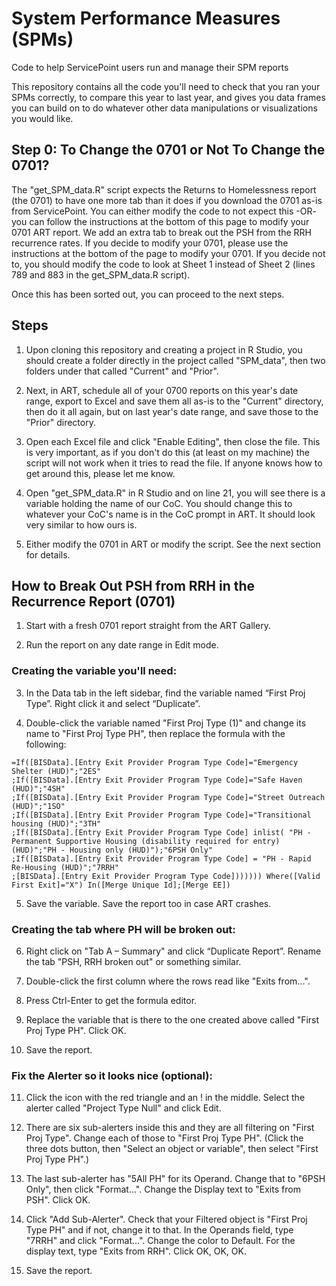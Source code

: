 # System Performance Measures (SPMs)

Code to help ServicePoint users run and manage their SPM reports

This repository contains all the code you'll need to check that you ran your SPMs correctly, to compare this year to last year, and gives you data frames you can build on to do whatever other data manipulations or visualizations you would like.

## Step 0: To Change the 0701 or Not To Change the 0701?

The "get_SPM_data.R" script expects the Returns to Homelessness report (the 0701) to have one more tab than it does if you download the 0701 as-is from ServicePoint. You can either modify the code to not expect this -OR- you can follow the instructions at the bottom of this page to modify your 0701 ART report. We add an extra tab to break out the PSH from the RRH recurrence rates. If you decide to modify your 0701, please use the instructions at the bottom of the page to modify your 0701. If you decide not to, you should modify the code to look at Sheet 1 instead of Sheet 2 (lines 789 and 883 in the get_SPM_data.R script). 

Once this has been sorted out, you can proceed to the next steps.

## Steps

1. Upon cloning this repository and creating a project in R Studio, you should create a folder directly in the project called "SPM_data", then two folders under that called "Current" and "Prior".

2. Next, in ART, schedule all of your 0700 reports on this year's date range, export to Excel and save them all as-is to the "Current" directory, then do it all again, but on last year's date range, and save those to the "Prior" directory. 

3. Open each Excel file and click "Enable Editing", then close the file. This is very important, as if you don't do this (at least on my machine) the script will not work when it tries to read the file. If anyone knows how to get around this, please let me know.

3. Open "get_SPM_data.R" in R Studio and on line 21, you will see there is a variable holding the name of our CoC. You should change this to whatever your CoC's name is in the CoC prompt in ART. It should look very similar to how ours is.

4. Either modify the 0701 in ART or modify the script. See the next section for details.

## How to Break Out PSH from RRH in the Recurrence Report (0701)

1. Start with a fresh 0701 report straight from the ART Gallery.

2. Run the report on any date range in Edit mode.

### Creating the variable you'll need:

3. In the Data tab in the left sidebar, find the variable named “First Proj Type”. Right click it and select “Duplicate”.

4. Double-click the variable named "First Proj Type (1)" and change its name to "First Proj Type PH", then replace the formula with the following:

```
=If([BISData].[Entry Exit Provider Program Type Code]="Emergency Shelter (HUD)";"2ES"
;If([BISData].[Entry Exit Provider Program Type Code]="Safe Haven (HUD)";"4SH"
;If([BISData].[Entry Exit Provider Program Type Code]="Street Outreach (HUD)";"1SO"
;If([BISData].[Entry Exit Provider Program Type Code]="Transitional housing (HUD)";"3TH"
;If([BISData].[Entry Exit Provider Program Type Code] inlist( "PH - Permanent Supportive Housing (disability required for entry) (HUD)";"PH - Housing only (HUD)");"6PSH Only"
;If([BISData].[Entry Exit Provider Program Type Code] = "PH - Rapid Re-Housing (HUD)";"7RRH"
;[BISData].[Entry Exit Provider Program Type Code])))))) Where([Valid First Exit]="X") In([Merge Unique Id];[Merge EE])
```

5. Save the variable. Save the report too in case ART crashes.

### Creating the tab where PH will be broken out:

6. Right click on "Tab A – Summary" and click “Duplicate Report”. Rename the tab "PSH, RRH broken out" or something similar.

7. Double-click the first column where the rows read like "Exits from...".

8. Press Ctrl-Enter to get the formula editor.

9. Replace the variable that is there to the one created above called "First Proj Type PH". Click OK.

10. Save the report.

### Fix the Alerter so it looks nice (optional):

11. Click the icon with the red triangle and an ! in the middle. Select the alerter called "Project Type Null" and click Edit.

12. There are six sub-alerters inside this and they are all filtering on "First Proj Type". Change each of those to "First Proj Type PH". (Click the three dots button, then "Select an object or variable", then select "First Proj Type PH".)

13. The last sub-alerter has "5All PH" for its Operand. Change that to "6PSH Only", then click "Format...". Change the Display text to "Exits from PSH". Click OK.

14. Click "Add Sub-Alerter". Check that your Filtered object is "First Proj Type PH" and if not, change it to that. In the Operands field, type "7RRH" and click "Format...". Change the color to Default. For the display text, type "Exits from RRH". Click OK, OK, OK.

15. Save the report.


